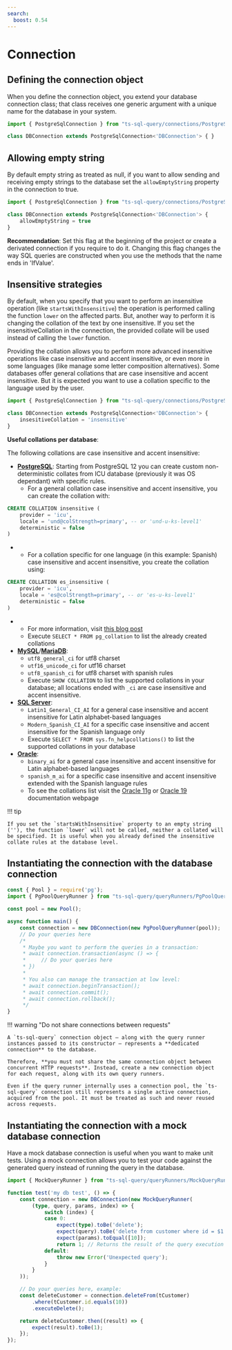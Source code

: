 ```yaml
---
search:
  boost: 0.54
---
```

# Connection

## Defining the connection object

When you define the connection object, you extend your database connection class; that class receives one generic argument with a unique name for the database in your system.

```ts
import { PostgreSqlConnection } from "ts-sql-query/connections/PostgreSqlConnection";

class DBConnection extends PostgreSqlConnection<'DBConnection'> { }
```

## Allowing empty string

By default empty string as treated as null, if you want to allow sending and receiving empty strings to the database set the `allowEmptyString` property in the connection to true.

```ts
import { PostgreSqlConnection } from "ts-sql-query/connections/PostgreSqlConnection";

class DBConnection extends PostgreSqlConnection<'DBConnection'> { 
    allowEmptyString = true
}
```

**Recommendation**: Set this flag at the beginning of the project or create a derivated connection if you require to do it. Changing this flag changes the way SQL queries are constructed when you use the methods that the name ends in 'IfValue'.

## Insensitive strategies

By default, when you specify that you want to perform an insensitive operation (like `startsWithInsensitive`) the operation is performed calling the function `lower` on the affected parts. But, another way to perform it is changing the collation of the text by one insensitive. If you set the insensitiveCollation in the connection, the provided collate will be used instead of calling the `lower` function.

Providing the collation allows you to perform more advanced insensitive operations like case insensitive and accent insensitive, or even more in some languages (like manage some letter composition alternatives). Some databases offer general collations that are case insensitive and accent insensitive. But it is expected you want to use a collation specific to the language used by the user.

```ts
import { PostgreSqlConnection } from "ts-sql-query/connections/PostgreSqlConnection";

class DBConnection extends PostgreSqlConnection<'DBConnection'> { 
    insesitiveCollation = 'insensitive'
}
```

**Useful collations per database**:

The following collations are case insensitive and accent insensitive:

- **[PostgreSQL](../configuration/supported-databases/postgresql.md)**: Starting from PostgreSQL 12 you can create custom non-deterministic collates from ICU database (previously it was OS dependant) with specific rules.
    - For a general collation case insensitive and accent insensitive, you can create the collation with:

```sql
CREATE COLLATION insensitive (
    provider = 'icu',
    locale = 'und@colStrength=primary', -- or 'und-u-ks-level1'
    deterministic = false
)
```

- 
    - For a collation specific for one language (in this example: Spanish) case insensitive and accent insensitive, you create the collation using:

```sql
CREATE COLLATION es_insensitive (
    provider = 'icu',
    locale = 'es@colStrength=primary', -- or 'es-u-ks-level1'
    deterministic = false
)
```

- 
    - For more information, visit [this blog post](https://postgresql.verite.pro/blog/2019/10/14/nondeterministic-collations.html)
    - Execute `SELECT * FROM pg_collation` to list the already created collations
- **[MySQL](../configuration/supported-databases/mysql.md)**/**[MariaDB](../configuration/supported-databases/mariadb.md)**: 
    - `utf8_general_ci` for utf8 charset
    - `utf16_unicode_ci` for utf16 charset
    - `utf8_spanish_ci` for utf8 charset with spanish rules
    - Execute `SHOW COLLATION` to list the supported collations in your database; all locations ended with `_ci` are case insensitive and accent insensitive.
- **[SQL Server](../configuration/supported-databases/sqlserver.md)**:
    - `Latin1_General_CI_AI` for a general case insensitive and accent insensitive for Latin alphabet-based languages
    - `Modern_Spanish_CI_AI` for a specific case insensitive and accent insensitive for the Spanish language only
    - Execute `SELECT * FROM sys.fn_helpcollations()` to list the supported collations in your database 
- **[Oracle](../configuration/supported-databases/oracle.md)**:
    - `binary_ai` for a general case insensitive and accent insensitive for Latin alphabet-based languages
    - `spanish_m_ai` for a specific case insensitive and accent insensitive extended with the Spanish language rules
    - To see the collations list visit the [Oracle 11g](https://docs.oracle.com/cd/B28359_01/server.111/b28298/applocaledata.htm#i637232) or [Oracle 19](https://docs.oracle.com/en/database/oracle/oracle-database/19/nlspg/appendix-A-locale-data.html#GUID-CC85A33C-81FC-4E93-BAAB-1B3DB9036060) documentation webpage

!!! tip

    If you set the `startsWithInsensitive` property to an empty string (''), the function `lower` will not be called, neither a collated will be specified. It is useful when you already defined the insensitive collate rules at the database level.

## Instantiating the connection with the database connection

```ts
const { Pool } = require('pg');
import { PgPoolQueryRunner } from "ts-sql-query/queryRunners/PgPoolQueryRunner";

const pool = new Pool();

async function main() {
    const connection = new DBConnection(new PgPoolQueryRunner(pool));
    // Do your queries here
    /*
     * Maybe you want to perform the queries in a transaction:
     * await connection.transaction(async () => {
     *     // Do your queries here
     * })
     * 
     * You also can manage the transaction at low level:
     * await connection.beginTransaction();
     * await connection.commit();
     * await connection.rollback();
     */
}
```

!!! warning "Do not share connections between requests"

    A `ts-sql-query` connection object — along with the query runner instances passed to its constructor — represents a **dedicated connection** to the database.

    Therefore, **you must not share the same connection object between concurrent HTTP requests**. Instead, create a new connection object for each request, along with its own query runners.

    Even if the query runner internally uses a connection pool, the `ts-sql-query` connection still represents a single active connection, acquired from the pool. It must be treated as such and never reused across requests.

## Instantiating the connection with a mock database connection

Have a mock database connection is useful when you want to make unit tests. Using a mock connection allows you to test your code against the generated query instead of running the query in the database.

```ts
import { MockQueryRunner } from "ts-sql-query/queryRunners/MockQueryRunner";

function test('my db test', () => {
    const connection = new DBConnection(new MockQueryRunner(
        (type, query, params, index) => {
            switch (index) {
            case 0:
                expect(type).toBe('delete');
                expect(query).toBe('delete from customer where id = $1');
                expect(params).toEqual([10]);
                return 1; // Returns the result of the query execution
            default:
                throw new Error('Unexpected query');
            }
        }
    ));

    // Do your queries here, example:
    const deleteCustomer = connection.deleteFrom(tCustomer)
        .where(tCustomer.id.equals(10))
        .executeDelete();

    return deleteCustomer.then((result) => {
        expect(result).toBe(1);
    });
});
```
